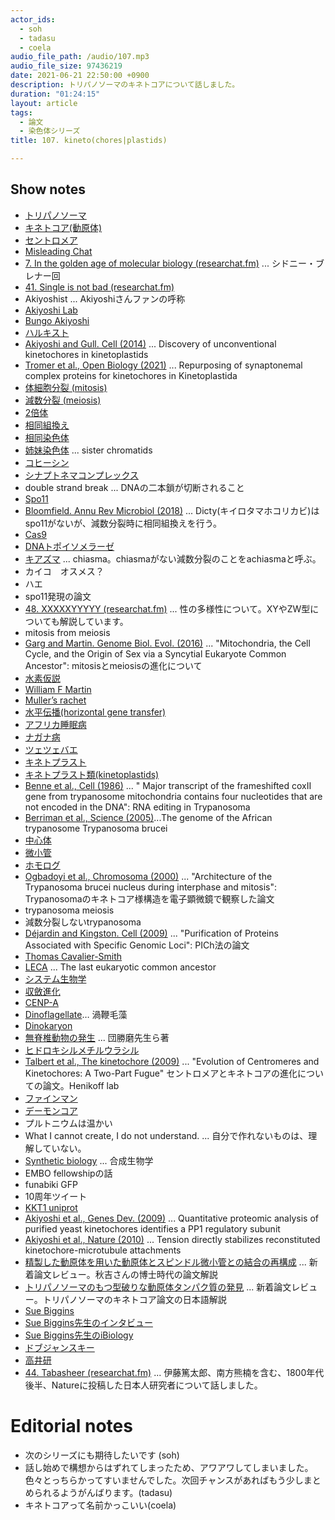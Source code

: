 ```yaml
---
actor_ids:
  - soh
  - tadasu
  - coela
audio_file_path: /audio/107.mp3
audio_file_size: 97436219
date: 2021-06-21 22:50:00 +0900
description: トリパノソーマのキネトコアについて話しました。
duration: "01:24:15"
layout: article
tags: 
  - 論文
  - 染色体シリーズ
title: 107. kineto(chores|plastids)

---
```


## Show notes

- [トリパノソーマ](https://ja.wikipedia.org/wiki/%E3%83%88%E3%83%AA%E3%83%91%E3%83%8E%E3%82%BD%E3%83%BC%E3%83%9E)
- [キネトコア(動原体)](https://ja.wikipedia.org/wiki/%E5%8B%95%E5%8E%9F%E4%BD%93)
- [セントロメア](https://ja.wikipedia.org/wiki/%E3%82%BB%E3%83%B3%E3%83%88%E3%83%AD%E3%83%A1%E3%82%A2)
- [Misleading Chat](https://misreading.chat/)
- [7. In the golden age of molecular biology (researchat.fm)](https://researchat.fm/episode/7) ... シドニー・ブレナー回
- [41. Single is not bad (researchat.fm)](https://researchat.fm/episode/41)
- Akiyoshist ... Akiyoshiさんファンの呼称
- [Akiyoshi Lab](https://bungoakiyoshi.com/)
- [Bungo Akiyoshi](https://www.bioch.ox.ac.uk/research/akiyoshi)
- [ハルキスト](https://ja.wikipedia.org/wiki/%E3%83%8F%E3%83%AB%E3%82%AD%E3%82%B9%E3%83%88)
- [Akiyoshi and Gull. Cell (2014)](https://pubmed.ncbi.nlm.nih.gov/24582333/) ...  Discovery of unconventional kinetochores in kinetoplastids
- [Tromer et al., Open Biology (2021)](https://royalsocietypublishing.org/doi/10.1098/rsob.210049) ... Repurposing of synaptonemal complex proteins for kinetochores in Kinetoplastida
- [体細胞分裂 (mitosis)](https://ja.wikipedia.org/wiki/%E4%BD%93%E7%B4%B0%E8%83%9E%E5%88%86%E8%A3%82)
- [減数分裂 (meiosis)](https://ja.wikipedia.org/wiki/%E6%B8%9B%E6%95%B0%E5%88%86%E8%A3%82)
- [2倍体](https://kotobank.jp/word/%E4%BA%8C%E5%80%8D%E4%BD%93-592567)
- [相同組換え](https://ja.wikipedia.org/wiki/%E7%9B%B8%E5%90%8C%E7%B5%84%E6%8F%9B%E3%81%88)
- [相同染色体](https://kotobank.jp/word/%E7%9B%B8%E5%90%8C%E6%9F%93%E8%89%B2%E4%BD%93-89611)
- [姉妹染色体](https://ja.wikipedia.org/wiki/%E5%A7%89%E5%A6%B9%E6%9F%93%E8%89%B2%E5%88%86%E4%BD%93) ... sister chromatids
- [コヒーシン](https://ja.wikipedia.org/wiki/%E3%82%B3%E3%83%92%E3%83%BC%E3%82%B7%E3%83%B3)
- [シナプトネマコンプレックス](https://en.wikipedia.org/wiki/Synaptonemal_complex)
- double strand break ... DNAの二本鎖が切断されること
- [Spo11](https://en.wikipedia.org/wiki/Spo11)
- [Bloomfield. Annu Rev Microbiol (2018)](https://pubmed.ncbi.nlm.nih.gov/29924686/) ... Dicty(キイロタマホコリカビ)はspo11がないが、減数分裂時に相同組換えを行う。
- [Cas9](https://en.wikipedia.org/wiki/Cas9)
- [DNAトポイソメラーゼ](https://ja.wikipedia.org/wiki/DNA%E3%83%88%E3%83%9D%E3%82%A4%E3%82%BD%E3%83%A1%E3%83%A9%E3%83%BC%E3%82%BC)
- [キアズマ](https://kotobank.jp/word/%E3%82%AD%E3%82%A2%E3%82%BA%E3%83%9E-49815) ... chiasma。chiasmaがない減数分裂のことをachiasmaと呼ぶ。
- カイコ　オスメス？
- ハエ
- spo11発現の論文
- [48. XXXXXYYYYY (researchat.fm)](https://researchat.fm/episode/48) ... 性の多様性について。XYやZW型についても解説しています。
- mitosis from meiosis
- [Garg and Martin. Genome Biol. Evol. (2016)](https://www.ncbi.nlm.nih.gov/pmc/articles/PMC5390555/) ... "Mitochondria, the Cell Cycle, and the Origin of Sex via a Syncytial Eukaryote Common Ancestor": mitosisとmeiosisの進化について
- [水素仮説](https://en.wikipedia.org/wiki/Hydrogen_hypothesis)
- [William F Martin](https://en.wikipedia.org/wiki/William_F._Martin)
- [Muller’s rachet](https://en.wikipedia.org/wiki/Muller%27s_ratchet)
- [水平伝播(horizontal gene transfer)](https://ja.wikipedia.org/wiki/%E9%81%BA%E4%BC%9D%E5%AD%90%E3%81%AE%E6%B0%B4%E5%B9%B3%E4%BC%9D%E6%92%AD)
- [アフリカ睡眠病](https://ja.wikipedia.org/wiki/%E3%82%A2%E3%83%95%E3%83%AA%E3%82%AB%E7%9D%A1%E7%9C%A0%E7%97%85)
- [ナガナ病](https://ja.wikipedia.org/wiki/%E3%83%8A%E3%82%AC%E3%83%8A%E7%97%85)
- [ツェツェバエ](https://ja.wikipedia.org/wiki/%E3%83%84%E3%82%A7%E3%83%84%E3%82%A7%E3%83%90%E3%82%A8)
- [キネトプラスト](https://ja.wikipedia.org/wiki/%E3%82%AD%E3%83%8D%E3%83%88%E3%83%97%E3%83%A9%E3%82%B9%E3%83%88)
- [キネトプラスト類(kinetoplastids)](https://ja.wikipedia.org/wiki/%E3%82%AD%E3%83%8D%E3%83%88%E3%83%97%E3%83%A9%E3%82%B9%E3%83%88%E9%A1%9E)
- [Benne et al., Cell (1986)](https://pubmed.ncbi.nlm.nih.gov/3019552/) ... " Major transcript of the frameshifted coxII gene from trypanosome mitochondria contains four nucleotides that are not encoded in the DNA": RNA editing in Trypanosoma
- [Berriman et al., Science (2005)](https://pubmed.ncbi.nlm.nih.gov/16020726/)...The genome of the African trypanosome Trypanosoma brucei
- [中心体](https://ja.wikipedia.org/wiki/%E4%B8%AD%E5%BF%83%E4%BD%93)
- [微小管](https://ja.wikipedia.org/wiki/%E5%BE%AE%E5%B0%8F%E7%AE%A1)
- [ホモログ](https://www.jst.go.jp/pr/announce/20070529/yougo.html)
- [Ogbadoyi et al., Chromosoma (2000)](https://pubmed.ncbi.nlm.nih.gov/10794572/) ... "Architecture of the Trypanosoma brucei nucleus during interphase and mitosis": Trypanosomaのキネトコア様構造を電子顕微鏡で観察した論文
- trypanosoma meiosis
- 減数分裂しないtrypanosoma
- [Déjardin and Kingston. Cell (2009)](https://www.ncbi.nlm.nih.gov/pmc/articles/PMC3395431/) ... "Purification of Proteins Associated with Specific Genomic Loci": PICh法の論文
- [Thomas Cavalier-Smith](https://en.wikipedia.org/wiki/Thomas_Cavalier-Smith)
- [LECA](https://en.wikipedia.org/wiki/Eukaryote#Origin_of_eukaryotes) ... The last eukaryotic common ancestor
- [システム生物学](https://ja.wikipedia.org/wiki/%E3%82%B7%E3%82%B9%E3%83%86%E3%83%A0%E7%94%9F%E7%89%A9%E5%AD%A6)
- [収斂進化](https://ja.wikipedia.org/wiki/%E5%8F%8E%E6%96%82%E9%80%B2%E5%8C%96)
- [CENP-A](https://en.wikipedia.org/wiki/CENPA)
- [Dinoflagellate](https://en.wikipedia.org/wiki/Dinoflagellate)… 渦鞭毛藻
- [Dinokaryon](https://en.wikipedia.org/wiki/Dinokaryon)
- [無脊椎動物の発生](https://www.amazon.co.jp/dp/4563038083) ... 団勝磨先生ら著
- [ヒドロキシルメチルウラシル](https://kotobank.jp/word/5-%28%E3%83%92%E3%83%89%E3%83%AD%E3%82%AD%E3%82%B7%E3%83%A1%E3%83%81%E3%83%AB%29%E3%82%A6%E3%83%A9%E3%82%B7%E3%83%AB-2127122)
- [Talbert et al., The kinetochore (2009)](https://link.springer.com/chapter/10.1007/978-0-387-69076-6_7) ... "Evolution of Centromeres and Kinetochores: A Two-Part Fugue" セントロメアとキネトコアの進化についての論文。Henikoff lab
- [ファインマン](https://ja.wikipedia.org/wiki/%E3%83%AA%E3%83%81%E3%83%A3%E3%83%BC%E3%83%89%E3%83%BBP%E3%83%BB%E3%83%95%E3%82%A1%E3%82%A4%E3%83%B3%E3%83%9E%E3%83%B3)
- [デーモンコア](https://ja.wikipedia.org/wiki/%E3%83%87%E3%83%BC%E3%83%A2%E3%83%B3%E3%83%BB%E3%82%B3%E3%82%A2)
- プルトニウムは温かい
- What I cannot create, I do not understand. ... 自分で作れないものは、理解していない。
- [Synthetic biology](https://en.wikipedia.org/wiki/Synthetic_biology) ... 合成生物学
- EMBO fellowshipの話
- funabiki GFP
- 10周年ツイート
- [KKT1 uniprot](https://www.uniprot.org/uniprot/A0A3L6KZG8)
- [Akiyoshi et al., Genes Dev. (2009)](https://www.ncbi.nlm.nih.gov/pmc/articles/PMC2800092/) ... Quantitative proteomic analysis of purified yeast kinetochores identifies a PP1 regulatory subunit
- [Akiyoshi et al., Nature (2010)](https://www.nature.com/articles/nature09594) ... Tension directly stabilizes reconstituted kinetochore-microtubule attachments
- [精製した動原体を用いた動原体とスピンドル微小管との結合の再構成](http://first.lifesciencedb.jp/archives/1673) ... 新着論文レビュー。秋吉さんの博士時代の論文解説
- [トリパノソーマのもつ型破りな動原体タンパク質の発見](http://first.lifesciencedb.jp/archives/8467) ... 新着論文レビュー。トリパノソーマのキネトコア論文の日本語解説
- [Sue Biggins](https://www.fredhutch.org/en/faculty-lab-directory/biggins-sue.html)
- [Sue Biggins先生のインタビュー](https://www.fredhutch.org/en/news/center-news/2015/05/sue-biggins-named-hhmi-investigator.html)
- [Sue Biggins先生のiBiology](https://www.youtube.com/watch?v=xtqUu8DGQko)
- [ドブジャンスキー](https://ja.wikipedia.org/wiki/%E3%83%86%E3%82%AA%E3%83%89%E3%82%B7%E3%82%A6%E3%82%B9%E3%83%BB%E3%83%89%E3%83%96%E3%82%B8%E3%83%A3%E3%83%B3%E3%82%B9%E3%82%AD%E3%83%BC)
- [高井研](https://ja.wikipedia.org/wiki/%E9%AB%98%E4%BA%95%E7%A0%94)
- [44. Tabasheer (researchat.fm)](https://researchat.fm/episode/44) ... 伊藤篤太郎、南方熊楠を含む、1800年代後半、Natureに投稿した日本人研究者について話しました。

# Editorial notes
- 次のシリーズにも期待したいです (soh)
- 話し始めで構想からはずれてしまったため、アワアワしてしまいました。色々とっちらかってすいませんでした。次回チャンスがあればもう少しまとめられるようがんばります。(tadasu)
- キネトコアって名前かっこいい(coela)





